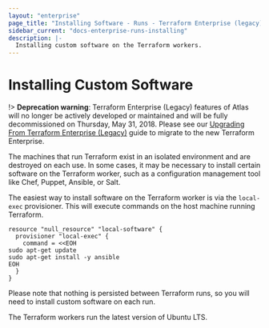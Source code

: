 ```yaml
---
layout: "enterprise"
page_title: "Installing Software - Runs - Terraform Enterprise (legacy)"
sidebar_current: "docs-enterprise-runs-installing"
description: |-
  Installing custom software on the Terraform workers.
---
```


# Installing Custom Software

!> **Deprecation warning**: Terraform Enterprise (Legacy) features of Atlas will no longer be actively developed or maintained and will be fully decommissioned on Thursday, May 31, 2018. Please see our [Upgrading From Terraform Enterprise (Legacy)](https://www.terraform.io/docs/enterprise/upgrade/index.html) guide to migrate to the new Terraform Enterprise.

The machines that run Terraform exist in an isolated environment and are
destroyed on each use. In some cases, it may be necessary to install certain
software on the Terraform worker, such as a configuration management tool like
Chef, Puppet, Ansible, or Salt.

The easiest way to install software on the Terraform worker is via the
`local-exec` provisioner. This will execute commands on the host machine running
Terraform.

```hcl
resource "null_resource" "local-software" {
  provisioner "local-exec" {
    command = <<EOH
sudo apt-get update
sudo apt-get install -y ansible
EOH
  }
}
```

Please note that nothing is persisted between Terraform runs, so you will need
to install custom software on each run.

The Terraform workers run the latest version of Ubuntu LTS.
